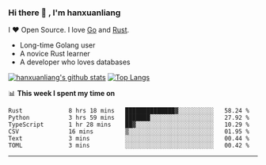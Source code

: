 ### Hi there 👋 , I'm hanxuanliang

<!--
**hanxuanliang/hanxuanliang** is a ✨ _special_ ✨ repository because its `README.md` (this file) appears on your GitHub profile.

Here are some ideas to get you started:

- 🔭 I’m currently working on ...
- 🌱 I’m currently learning ...
- 👯 I’m looking to collaborate on ...
- 🤔 I’m looking for help with ...
- 💬 Ask me about ...
- 📫 How to reach me: ...
- 😄 Pronouns: ...
- ⚡ Fun fact: ...
-->
I ❤ Open Source. I love [Go](https://golang.org) and [Rust](https://www.rust-lang.org/zh-CN/).

* Long-time Golang user
* A novice Rust learner
* A developer who loves databases

[![hanxuanliang's github stats](https://github-readme-stats.vercel.app/api/top-langs/?username=hanxuanliang&hide=html)](https://github.com/anuraghazra/github-readme-stats)
[![Top Langs](https://github-readme-stats.vercel.app/api?username=hanxuanliang&show_icons=true&count_private=true&line_height=40)](https://github.com/anuraghazra/github-readme-stats)

📊 **This week I spent my time on**
<!--START_SECTION:waka-->

```text
Rust             8 hrs 18 mins   ██████████████▓░░░░░░░░░░   58.24 %
Python           3 hrs 59 mins   ███████░░░░░░░░░░░░░░░░░░   27.92 %
TypeScript       1 hr 28 mins    ██▓░░░░░░░░░░░░░░░░░░░░░░   10.29 %
CSV              16 mins         ▒░░░░░░░░░░░░░░░░░░░░░░░░   01.95 %
Text             3 mins          ░░░░░░░░░░░░░░░░░░░░░░░░░   00.44 %
TOML             3 mins          ░░░░░░░░░░░░░░░░░░░░░░░░░   00.42 %
```

<!--END_SECTION:waka-->

***
